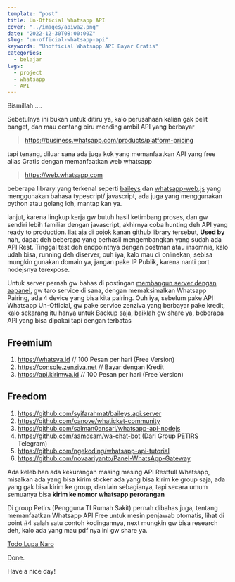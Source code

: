 ```yaml
---
template: "post"
title: Un-Official Whatsapp API
cover: "../images/apiwa2.png"
date: "2022-12-30T08:00:00Z"
slug: "un-official-whatsapp-api"
keywords: "Unofficial Whatsapp API Bayar Gratis"
categories:
  - belajar
tags:
  - project
  - whatsapp
  - API
---
```


Bismillah ....

Sebetulnya ini bukan untuk ditiru ya, kalo perusahaan kalian gak pelit banget, dan mau centang biru mending ambil API yang berbayar

> https://business.whatsapp.com/products/platform-pricing

tapi tenang, diluar sana ada juga kok yang memanfaatkan API yang free alias Gratis dengan memanfaatkan web whatsapp

> https://web.whatsapp.com

beberapa library yang terkenal seperti [baileys](https://github.com/adiwajshing/Baileys) dan [whatsapp-web.js](https://wwebjs.dev/) yang menggunakan bahasa typescript/ javascript, ada juga yang menggunakan python atau golang loh, mantap kan ya.

lanjut, karena lingkup kerja gw butuh hasil ketimbang proses, dan gw sendiri lebih familiar dengan javascript, akhirnya coba hunting deh API yang ready to production. liat aja di pojok kanan github library tersebut, **Used by** nah, dapat deh beberapa yang berhasil mengembangkan yang sudah ada API Rest. Tinggal test deh endpointnya dengan postman atau insomnia, kalo udah bisa, running deh diserver, ouh iya, kalo mau di onlinekan, sebisa mungkin gunakan domain ya, jangan pake IP Publik, karena nanti port nodejsnya terexpose.

Untuk server pernah gw bahas di postingan [membangun server dengan aapanel](membangun-server-ubuntu-aapanel), gw taro service di sana, dengan memaksimalkan Whatsapp Pairing, ada 4 device yang bisa kita pairing. Ouh iya, sebelum pake API Whatsapp Un-Official, gw pake service zenziva yang berbayar pake kredit, kalo sekarang itu hanya untuk Backup saja, baiklah gw share ya, beberapa API yang bisa dipakai tapi dengan terbatas

## Freemium

1. https://whatsva.id // 100 Pesan per hari (Free Version)
2. https://console.zenziva.net // Bayar dengan Kredit
3. https://api.kirimwa.id // 100 Pesan per hari (Free Version)

## Freedom

1. https://github.com/syifarahmat/baileys.api.server
2. https://github.com/canove/whaticket-community
3. https://github.com/salman0ansari/whatsapp-api-nodejs
4. https://github.com/aamdsam/wa-chat-bot (Dari Group PETIRS Telegram)
5. https://github.com/ngekoding/whatsapp-api-tutorial
6. https://github.com/novaariyanto/Panel-WhatsApp-Gateway

Ada kelebihan ada kekurangan masing masing API Restfull Whatsapp, misalkan ada yang bisa kirim sticker ada yang bisa kirim ke group saja, ada yang gak bisa kirim ke group, dan lain sebagianya, tapi secara umum semuanya bisa **kirim ke nomor whatsapp perorangan**

Di group Petirs (Pengguna TI Rumah Sakit) pernah dibahas juga, tentang memanfaatkan Whatsapp API Free untuk mesin penjawab otomatis, lihat di point #4 salah satu contoh kodingannya, next mungkin gw bisa research deh, kalo ada yang mau pdf nya ini gw share ya.

[Todo Lupa Naro](https://topidesta.my.id/)

Done.

Have a nice day!
